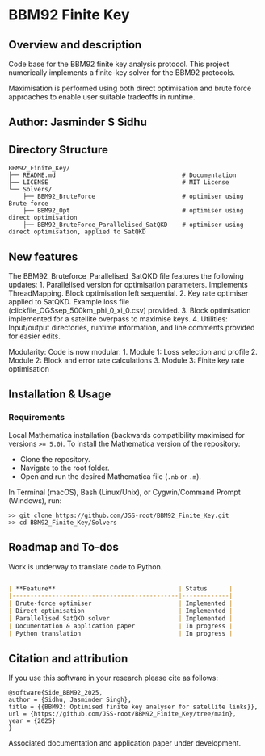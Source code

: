 # BBM92 Finite Key


## Overview and description

Code base for the BBM92 finite key analysis protocol. This project numerically implements a finite-key solver for the BBM92 protocols.

Maximisation is performed using both direct optimisation and brute force approaches to enable user suitable tradeoffs in runtime.


## Author: Jasminder S Sidhu

## Directory Structure

```
BBM92_Finite_Key/
├── README.md                                   # Documentation
├── LICENSE                                     # MIT License
└── Solvers/
    ├── BBM92_BruteForce                        # optimiser using Brute force
    ├── BBM92_Opt                               # optimiser using direct optimisation
    ├── BBM92_BruteForce_Parallelised_SatQKD    # optimiser using direct optimisation, applied to SatQKD
```


## New features

The BBM92_Bruteforce_Parallelised_SatQKD file features the following updates:
    1. Parallelised version for optimisation parameters. Implements ThreadMapping. Block optimisation left sequential. 
    2. Key rate optimiser applied to SatQKD. Example loss file (clickfile_OGSsep_500km_phi_0_xi_0.csv) provided.
    3. Block optimisation implemented for a satellite overpass to maximise keys.
    4. Utilities: Input/output directories, runtime information, and line comments provided for easier edits. 

Modularity: Code is now modular:
    1. Module 1: Loss selection and profile
    2. Module 2: Block and error rate calculations
    3. Module 3: Finite key rate optimisation



## Installation & Usage

### Requirements

Local Mathematica installation (backwards compatibility maximised for versions `>= 5.0`). To install the Mathematica version of the repository:

- Clone the repository. 
- Navigate to the root folder.  
- Open and run the desired Mathematica file (`.nb` or `.m`).  

In Terminal (macOS), Bash (Linux/Unix), or Cygwin/Command Prompt (Windows), run:
```
>> git clone https://github.com/JSS-root/BBM92_Finite_Key.git
>> cd BBM92_Finite_Key/Solvers
```

    
## Roadmap and To-dos

Work is underway to translate code to Python.

```markdown

| **Feature**                                  | Status      |
|----------------------------------------------|-------------|
| Brute-force optimiser                        | Implemented |
| Direct optimisation                          | Implemented |
| Parallelised SatQKD solver                   | Implemented |
| Documentation & application paper            | In progress |
| Python translation                           | In progress |

```



## Citation and attribution

If you use this software in your research please cite as follows:


  
```
@software{Side_BBM92_2025,
author = {Sidhu, Jasminder Singh},
title = {{BBM92: Optimised finite key analyser for satellite links}},
url = {https://github.com/JSS-root/BBM92_Finite_Key/tree/main},
year = {2025}
}
```


Associated documentation and application paper under development. 
